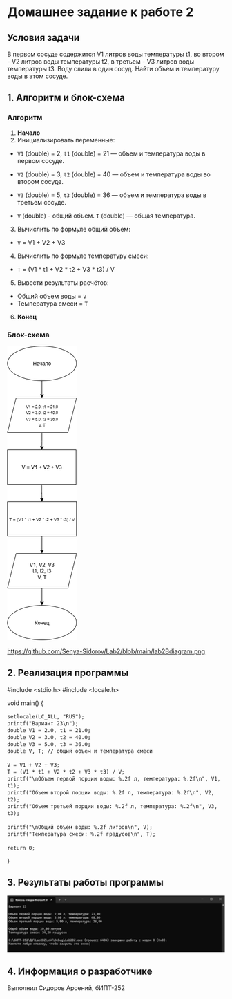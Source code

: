 # Домашнее задание к работе 2
## Условия задачи
В первом сосуде содержится V1 литров воды температуры t1, во втором - V2 литров воды температуры t2, в третьем - V3 литров воды температуры t3. Воду слили в один сосуд. Найти объем и температуру воды в этом сосуде.

## 1. Алгоритм и блок-схема

### Алгоритм
1. **Начало**
2. Инициализировать переменные:
- `V1` (double) = 2, `t1` (double) = 21 — объем и температура воды в первом сосуде.

- `V2` (double) = 3, `t2` (double) = 40 — объем и температура воды во втором сосуде.

- `V3` (double) = 5, `t3` (double) = 36 — объем и температура воды в третьем сосуде.
- `V` (double) - общий объем. `T` (double) — общая температура.
3. Вычислить по формуле общий объем:
- `V` = V1 + V2 + V3
4. Вычислить по формуле температуру смеси:
- `T` = (V1 * t1 + V2 * t2 + V3 * t3) / V
5. Вывести результаты расчётов:
- Общий объем воды = `V`
- Температура смеси = `T`
6. **Конец**

### Блок-схема
![Блок-схема алгоритма](lab2Bdiagram.png)

https://github.com/Senya-Sidorov/Lab2/blob/main/lab2Bdiagram.png

## 2. Реализация программы

#include <stdio.h>
#include <locale.h>

void main() 
{



    setlocale(LC_ALL, "RUS");
    printf("Вариант 23\n");
    double V1 = 2.0, t1 = 21.0;   
    double V2 = 3.0, t2 = 40.0;   
    double V3 = 5.0, t3 = 36.0;   
    double V, T; // общий объем и температура смеси

    V = V1 + V2 + V3;
    T = (V1 * t1 + V2 * t2 + V3 * t3) / V;
    printf("\nОбъем первой порции воды: %.2f л, температура: %.2f\n", V1, t1);
    printf("Объем второй порции воды: %.2f л, температура: %.2f\n", V2, t2);
    printf("Объем третьей порции воды: %.2f л, температура: %.2f\n", V3, t3);

    printf("\nОбщий объем воды: %.2f литров\n", V);
    printf("Температура смеси: %.2f градусов\n", T);

    return 0;
}

## 3. Результаты работы программы

![result](lab2result.png)

## 4. Информация о разработчике
Выполнил Сидоров Арсений, бИПТ-252
